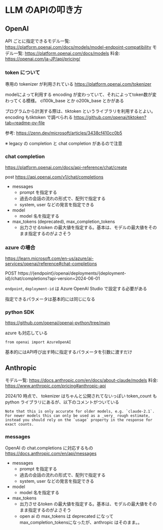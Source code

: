 # LLM のAPIの叩き方


## OpenAI

API ごとに指定できるモデル一覧: https://platform.openai.com/docs/models/model-endpoint-compatibility
モデル一覧: https://platform.openai.com/docs/models
料金: https://openai.com/ja-JP/api/pricing/

### token について

専用の tokenizer が利用されている
https://platform.openai.com/tokenizer

modelによって利用する encoding が変わっていて、それによってtoken数が変わってくる模様。
cl100k_base とか o200k_base とかがある

プログラムから計測する際は、tiktoken というライブラリを利用するとよい。 encoding もtiktoken で調べられる
https://github.com/openai/tiktoken?tab=readme-ov-file

参考: https://zenn.dev/microsoft/articles/3438cf410cc0b5

※ legacy の completion と chat completion があるので注意

### chat completion

https://platform.openai.com/docs/api-reference/chat/create

post  https://api.openai.com/v1/chat/completions


- messages
	- prompt を指定する
	- 過去の会話の流れの形式で、配列で指定する
	- system, user などの発言を指定できる
- model
	- model 名を指定する
- max_tokens (deprecated), max_completion_tokens
	- 出力させるtoken の最大値を指定する。基本は、モデルの最大値をそのまま指定するのがよさそう



### azure の場合

https://learn.microsoft.com/en-us/azure/ai-services/openai/reference#chat-completions

POST https://{endpoint}/openai/deployments/{deployment-id}/chat/completions?api-version=2024-06-01

`endpoint`, `deployment-id` は Azure OpenAI Studio で設定する必要がある

指定できるパラメータは基本的には同じになる


### python SDK
https://github.com/openai/openai-python/tree/main

azure も対応している
```
from openai import AzureOpenAI
```

基本的にはAPI呼び出す時に指定するパラメータを引数に渡すだけ


## Anthropic

モデル一覧: https://docs.anthropic.com/en/docs/about-claude/models
料金: https://www.anthropic.com/pricing#anthropic-api

2024/10 時点で、 tokenizer はちゃんと公開されてないっぽい
token_count も python ライブラリにあるが、以下のコメントがついている
```
Note that this is only accurate for older models, e.g. `claude-2.1`. For newer models this can only be used as a _very_ rough estimate, instead you should rely on the `usage` property in the response for exact counts.
```

### messages
OpenAI の chat.completions に対応するもの
https://docs.anthropic.com/en/api/messages


- messages
	- prompt を指定する
	- 過去の会話の流れの形式で、配列で指定する
	- system, user などの発言を指定できる
- model
	- model 名を指定する
- max_tokens
	- 出力させるtoken の最大値を指定する。基本は、モデルの最大値をそのまま指定するのがよさそう
	- open ai の max_tokens は deprecated になって max_completion_tokensになったが、anthropic はそのまま。。


<!--stackedit_data:
eyJoaXN0b3J5IjpbLTUxOTYwNjM1OCw3NTQ5NDcxMTYsLTE1Mz
U4Mjg1ODUsMTQ5NTk5NDY3NF19
-->